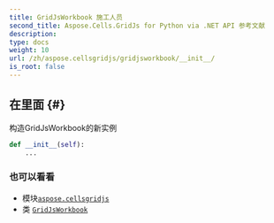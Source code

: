 ```yaml
---
title: GridJsWorkbook 施工人员
second_title: Aspose.Cells.GridJs for Python via .NET API 参考文献
description:
type: docs
weight: 10
url: /zh/aspose.cellsgridjs/gridjsworkbook/__init__/
is_root: false
---
```

##  __在里面__ {#}

构造GridJsWorkbook的新实例



```python
def __init__(self):
    ...
```





### 也可以看看
* 模块[`aspose.cellsgridjs`](../../)
* 类 [`GridJsWorkbook`](/cells/python-net/zh/aspose.cellsgridjs/gridjsworkbook)
